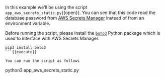 In this example we'll be using the script `app_aws_secrets_static.py`{{open}}. You can see that this code read the database password from [AWS Secrets Manager](https://aws.amazon.com/secrets-manager/) instead of from an environment variable.

Before running the script, please install the [`boto3`](https://boto3.amazonaws.com/v1/documentation/api/latest/index.html) Python package which is used to interface with AWS Secrets Manager.
```
pip3 install boto3
```{{execute}}

You can run the script as follows
```
python3 app_aws_secrets_static.py
```{{execute}}